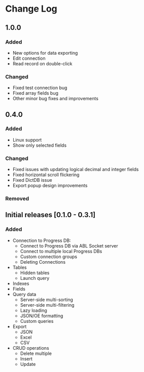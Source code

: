 # Change Log

## 1.0.0

### Added
- New options for data exporting
- Edit connection
- Read record on double-click

### Changed
- Fixed test connection bug
- Fixed array fields bug
- Other minor bug fixes and improvements

## 0.4.0
### Added
- Linux support
- Show only selected fields

### Changed
- Fixed issues with updating logical decimal and integer fields
- Fixed horizontal scroll flickering
- Fixed DictDB issue
- Export popup design improvements

### Removed
## Initial releases [0.1.0 - 0.3.1]

### Added
- Connection to Progress DB:
  - Connect to Progress DB via ABL Socket server
  - Connect to multiple local Progress DBs
  - Custom connection groups
  - Deleting Connections
- Tables
  - Hidden tables
  - Launch query
- Indexes
- Fields
- Query data
  - Server-side multi-sorting
  - Server-side multi-filtering
  - Lazy loading
  - JSON/OE formatting
  - Custom queries
- Export
  - JSON
  - Excel
  - CSV
- CRUD operations
  - Delete multiple
  - Insert
  - Update